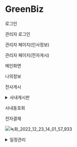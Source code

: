 # GreenBiz
로그인

관리자 로그인

관리자 페이지(인사정보)

관리자 페이지(전자게시)





메인화면












나의정보












전사게시










<details>
<summary>사내게시판</summary>
<div markdown="1">

![녹화_2022_12_23_14_04_47_302](https://user-images.githubusercontent.com/106301280/209277398-feb9d6eb-b0d8-4a02-a8e7-5f308f7704a2.gif)

</div>
</details>





사내동호회



전자결재

![녹화_2022_12_23_14_01_57_933](https://user-images.githubusercontent.com/100750066/209275512-c581409a-3a22-4518-9c8e-63a25631bea4.gif)






<details>
<summary>일정관리</summary>
<div markdown="1">
1. 일정구분
- 전체일정, 전사일정, 개인일정을 구분하여 조회할 수 있다.

2. 일정 등록
- 일정 등록 시 일정 TITLE, 일수 선택 후 저장
- 관리자 아이디로 로그인시 전사 일정을 등록 할 수 있다.

3. 월, 주, 일 단위 검색
- 등록 일정의 월 단위, 주 단위, 일 단위로 조회 검색 할 수 있다.

4. 삭제 및 수정
- 일정 클릭 시 삭제 가능하며, 일정 드래그 또는 드롭다운시 일정 수정 가능. 
</div>  

![녹화_2022_12_23_14_21_24_282](https://user-images.githubusercontent.com/100145167/209276725-263c7893-4c21-4983-8b35-81e449515d27.gif)






메신저 
